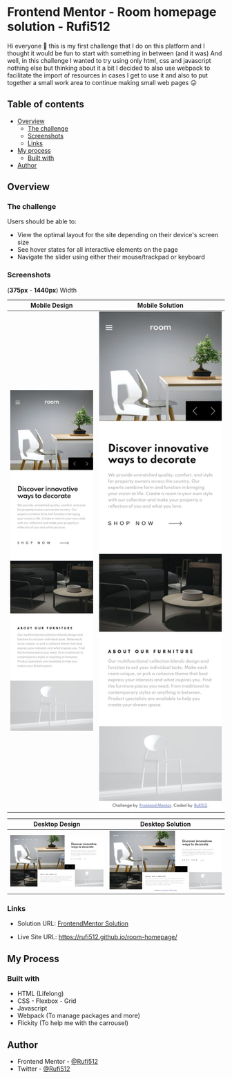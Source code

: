 

# Frontend Mentor - Room homepage solution - Rufi512

Hi everyone :wave: this is my first challenge that I do on this platform and I thought it would be fun to start with something in between (and it was) And well, in this challenge I wanted to try using only html, css and javascript nothing else but thinking about it a bit I decided to also use webpack to facilitate the import of resources in cases I get to use it and also to put together a small work area to continue making small web pages :stuck_out_tongue:

## Table of contents

- [Overview](#overview)
  - [The challenge](#the-challenge)
  - [Screenshots](#screenshots)
  - [Links](#links)
- [My process](#my-process)
  - [Built with](#built-with)
- [Author](#author)

## Overview

### The challenge 

Users should be able to:

- View the optimal layout for the site depending on their device's screen size
- See hover states for all interactive elements on the page
- Navigate the slider using either their mouse/trackpad or keyboard

### Screenshots

(**375px** - **1440px**) Width

| Mobile Design | Mobile Solution | 
|--|--|
| ![Mobile](./design/mobile-design.jpg)  | <img src="./screenshots/room-homepage-mobile.png" width="375"/> |

| Desktop Design | Desktop Solution  | 
|--|--|
| ![Desktop](./design/desktop.jpg)  | ![Desktop](./screenshots/room-homepage-desktop.png)  |


### Links

- Solution URL: [FrontendMentor Solution](https://www.frontendmentor.io/solutions/room-homepage-solution-html-css-js-webpack-nv4d5wjKw)

- Live Site URL: https://rufi512.github.io/room-homepage/


## My Process

### Built with

 - HTML (Lifelong)
 - CSS - Flexbox - Grid
 - Javascript
 - Webpack (To manage packages and more)
 - Flickity (To help me with the carrousel)


## Author

- Frontend Mentor - [@Rufi512](https://www.frontendmentor.io/profile/Rufi512)
- Twitter - [@Rufi512](https://twitter.com/rufi512)
